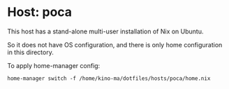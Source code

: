 # Host: poca

This host has a stand-alone multi-user installation of Nix on Ubuntu.

So it does not have OS configuration, and there is only home configuration in this directory.

To apply home-manager config:

```
home-manager switch -f /home/kino-ma/dotfiles/hosts/poca/home.nix
```
